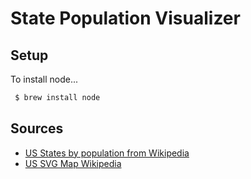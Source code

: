 # State Population Visualizer

## Setup

To install node...

```sh
 $ brew install node
```


## Sources

  - [US States by population from Wikipedia](https://simple.wikipedia.org/wiki/List_of_U.S._states_by_population)
  - [US SVG Map Wikipedia](https://commons.wikimedia.org/wiki/File:Blank_US_Map_(states_only).svg)

